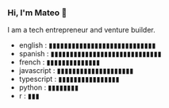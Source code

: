 ### Hi, I'm Mateo 👋

I am a tech entrepreneur and venture builder.

- english : ▮▮▮▮▮▮▮▮▮▮▮▮▮▮▮▮▮▮▮▮▮▮▮▮▮▮▮▮
- spanish : ▮▮▮▮▮▮▮▮▮▮▮▮▮▮▮▮▮▮▮▮▮▮▮▮▮▮▮▮▮
- french : ▮▮▮▮▮▮▮▮▮▮▮▮▮▮
- javascript : ▮▮▮▮▮▮▮▮▮▮▮▮▮▮▮▮▮▮▮▮
- typescript : ▮▮▮▮▮▮▮▮▮▮▮▮▮▮▮▮
- python : ▮▮▮▮▮▮▮▮
- r :  ▮▮▮

